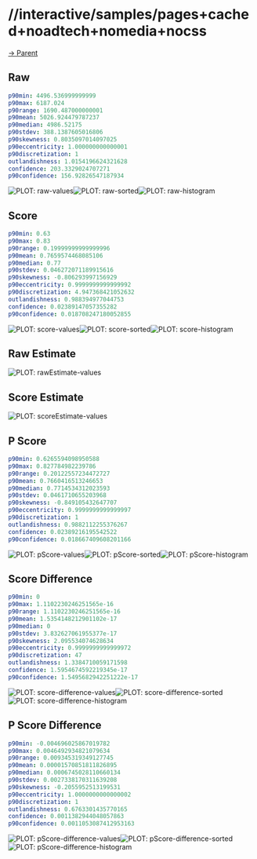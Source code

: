 
# //interactive/samples/pages+cached+noadtech+nomedia+nocss

[→ Parent](../..)


## Raw


```yaml
p90min: 4496.536999999999
p90max: 6187.024
p90range: 1690.487000000001
p90mean: 5026.924479787237
p90median: 4986.52175
p90stdev: 388.1387605016806
p90skewness: 0.8035097014097025
p90eccentricity: 1.000000000000001
p90discretization: 1
outlandishness: 1.0154196624321628
confidence: 203.3329024707271
p90confidence: 156.92826547187934

```

![PLOT: raw-values](./raw/values.svg)![PLOT: raw-sorted](./raw/sorted.svg)![PLOT: raw-histogram](./raw/histogram.svg)
## Score


```yaml
p90min: 0.63
p90max: 0.83
p90range: 0.19999999999999996
p90mean: 0.7659574468085106
p90median: 0.77
p90stdev: 0.046272071189915616
p90skewness: -0.806293997156929
p90eccentricity: 0.9999999999999992
p90discretization: 4.947368421052632
outlandishness: 0.988394977044753
confidence: 0.02389147057355282
p90confidence: 0.018708247180052855

```

![PLOT: score-values](./score/values.svg)![PLOT: score-sorted](./score/sorted.svg)![PLOT: score-histogram](./score/histogram.svg)
## Raw Estimate

![PLOT: rawEstimate-values](./rawEstimate/values.svg)
## Score Estimate

![PLOT: scoreEstimate-values](./scoreEstimate/values.svg)
## P Score


```yaml
p90min: 0.6265594098950588
p90max: 0.827784982239786
p90range: 0.20122557234472727
p90mean: 0.7660416513246653
p90median: 0.7714534312023593
p90stdev: 0.0461710655203968
p90skewness: -0.849105432647707
p90eccentricity: 0.9999999999999997
p90discretization: 1
outlandishness: 0.9882112255376267
confidence: 0.02389216195542522
p90confidence: 0.018667409608201166

```

![PLOT: pScore-values](./pScore/values.svg)![PLOT: pScore-sorted](./pScore/sorted.svg)![PLOT: pScore-histogram](./pScore/histogram.svg)
## Score Difference


```yaml
p90min: 0
p90max: 1.1102230246251565e-16
p90range: 1.1102230246251565e-16
p90mean: 1.5354148212901102e-17
p90median: 0
p90stdev: 3.832627061955377e-17
p90skewness: 2.095534074628634
p90eccentricity: 0.9999999999999972
p90discretization: 47
outlandishness: 1.3384710059171598
confidence: 1.5954674592219345e-17
p90confidence: 1.5495682942251222e-17

```

![PLOT: score-difference-values](./score-difference/values.svg)![PLOT: score-difference-sorted](./score-difference/sorted.svg)![PLOT: score-difference-histogram](./score-difference/histogram.svg)
## P Score Difference


```yaml
p90min: -0.004696025867019782
p90max: 0.0046492934821079634
p90range: 0.009345319349127745
p90mean: 0.00001570851811826895
p90median: 0.0006745028110660134
p90stdev: 0.0027338170311639208
p90skewness: -0.2055952513199531
p90eccentricity: 1.0000000000000002
p90discretization: 1
outlandishness: 0.6763301435770165
confidence: 0.0011382944048057863
p90confidence: 0.0011053087412953163

```

![PLOT: pScore-difference-values](./pScore-difference/values.svg)![PLOT: pScore-difference-sorted](./pScore-difference/sorted.svg)![PLOT: pScore-difference-histogram](./pScore-difference/histogram.svg)